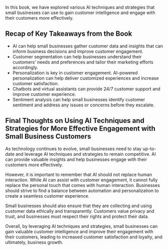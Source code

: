 

In this book, we have explored various AI techniques and strategies that small businesses can use to gain customer intelligence and engage with their customers more effectively.

Recap of Key Takeaways from the Book
------------------------------------

* AI can help small businesses gather customer data and insights that can inform business decisions and improve customer engagement.
* Customer segmentation can help businesses understand their customers' needs and preferences and tailor their marketing efforts accordingly.
* Personalization is key in customer engagement. AI-powered personalization can help deliver customized experiences and increase customer satisfaction.
* Chatbots and virtual assistants can provide 24/7 customer support and improve customer experience.
* Sentiment analysis can help small businesses identify customer sentiment and address any issues or concerns before they escalate.

Final Thoughts on Using AI Techniques and Strategies for More Effective Engagement with Small Business Customers
----------------------------------------------------------------------------------------------------------------

As technology continues to evolve, small businesses need to stay up-to-date and leverage AI techniques and strategies to remain competitive. AI can provide valuable insights and help businesses engage with their customers more effectively.

However, it is important to remember that AI should not replace human interaction. While AI can assist with customer engagement, it cannot fully replace the personal touch that comes with human interaction. Businesses should strive to find a balance between automation and personalization to create a seamless customer experience.

Small businesses should also ensure that they are collecting and using customer data ethically and transparently. Customers value privacy and trust, and businesses must respect their rights and protect their data.

Overall, by leveraging AI techniques and strategies, small businesses can gain valuable customer intelligence and improve their engagement with their customers, leading to increased customer satisfaction and loyalty, and ultimately, business growth.